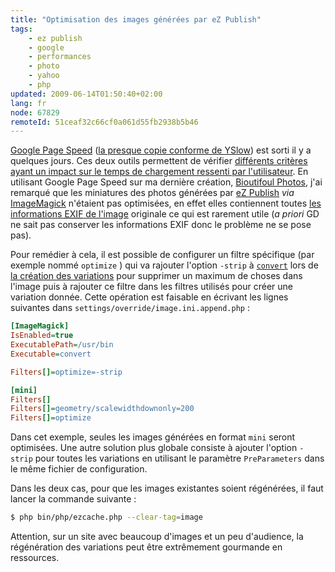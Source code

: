 ```yaml
---
title: "Optimisation des images générées par eZ Publish"
tags:
    - ez publish
    - google
    - performances
    - photo
    - yahoo
    - php
updated: 2009-06-14T01:50:40+02:00
lang: fr
node: 67829
remoteId: 51ceaf32c66cf0a061d55fb2938b5b46
---
```


[Google Page Speed](http://code.google.com/speed/page-speed/) ([la presque copie conforme de YSlow](http://performance.survol.fr/2009/06/google-page-speed/)) est sorti il y a quelques jours. Ces deux outils permettent de vérifier [différents critères ayant un impact sur le temps de chargement ressenti par l'utilisateur](/post/livre-high-performances-web-sites). En utilisant Google Page Speed sur ma dernière création, [Bioutifoul Photos](http://www.bioutifoul-photos.net), j'ai remarqué que les miniatures des photos générées par [eZ Publish](/tag/ez+publish) *via* [ImageMagick](http://pwet.fr/man/linux/commandes/imagemagick) n'étaient pas optimisées, en effet elles contiennent toutes [les informations <abbr title="Exchangeable image file format">EXIF</abbr>  de l'image](http://fr.wikipedia.org/wiki/EXIF) originale ce qui est rarement utile (*a priori* GD ne sait pas conserver les informations EXIF donc le problème ne se pose pas).


Pour remédier à cela, il est possible de configurer un filtre spécifique (par exemple nommé <code>optimize</code>
) qui va rajouter l'option <code>-strip</code>
 à <code>[convert](http://pwet.fr/man/linux/commandes/convert)</code>
 lors de [la création des
variations](http://ez.no/download/ez_publish/changelogs/ez_publish_3_3/new_image_system)
pour supprimer un maximum de choses dans l'image puis à rajouter ce filtre dans
les filtres utilisés pour créer une variation donnée. Cette opération est
faisable en écrivant les lignes suivantes dans
<code>settings/override/image.ini.append.php</code>&nbsp;:

``` ini
[ImageMagick]
IsEnabled=true
ExecutablePath=/usr/bin
Executable=convert

Filters[]=optimize=-strip

[mini]
Filters[]
Filters[]=geometry/scalewidthdownonly=200
Filters[]=optimize

```


Dans cet exemple, seules les images générées en format <code>mini</code>
 seront optimisées. Une autre solution plus globale consiste à ajouter l'option <code>-strip</code>
 pour toutes les variations en utilisant le paramètre <code>PreParameters</code>
 dans le même fichier de configuration.


Dans les deux cas, pour que les images existantes soient régénérées, il faut lancer la commande suivante :

``` bash
$ php bin/php/ezcache.php --clear-tag=image

```


Attention, sur un site avec beaucoup d'images et un peu d'audience, la régénération des variations peut être extrêmement gourmande en ressources.

